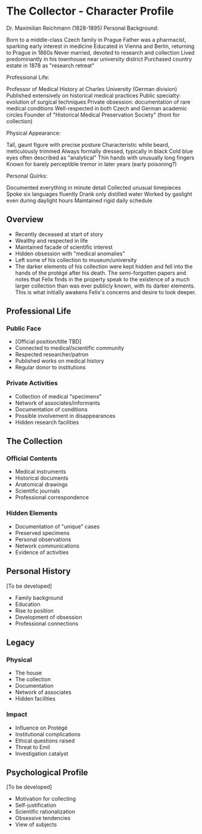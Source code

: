 # The Collector - Character Profile

Dr. Maximilian Reichmann (1828-1895)
Personal Background:

Born to a middle-class Czech family in Prague
Father was a pharmacist, sparking early interest in medicine
Educated in Vienna and Berlin, returning to Prague in 1860s
Never married, devoted to research and collection
Lived predominantly in his townhouse near university district
Purchased country estate in 1878 as "research retreat"

Professional Life:

Professor of Medical History at Charles University (German division)
Published extensively on historical medical practices
Public specialty: evolution of surgical techniques
Private obsession: documentation of rare medical conditions
Well-respected in both Czech and German academic circles
Founder of "Historical Medical Preservation Society" (front for collection)

Physical Appearance:

Tall, gaunt figure with precise posture
Characteristic white beard, meticulously trimmed
Always formally dressed, typically in black
Cold blue eyes often described as "analytical"
Thin hands with unusually long fingers
Known for barely perceptible tremor in later years (early poisoning?)

Personal Quirks:

Documented everything in minute detail
Collected unusual timepieces
Spoke six languages fluently
Drank only distilled water
Worked by gaslight even during daylight hours
Maintained rigid daily schedule






## Overview
- Recently deceased at start of story
- Wealthy and respected in life
- Maintained facade of scientific interest
- Hidden obsession with "medical anomalies"
- Left some of his collection to museum/university
- The darker elements of his collection were kept hidden and fell into the hands of the protégé after his death. The semi-forgotten papers and notes that Felix finds in the property speak to the existence of a much larger collection than was ever publicly known, with its darker elements. This is what initially awakens Felix's concerns and desire to look deeper. 

## Professional Life
### Public Face
- [Official position/title TBD]
- Connected to medical/scientific community
- Respected researcher/patron
- Published works on medical history
- Regular donor to institutions

### Private Activities
- Collection of medical "specimens"
- Network of associates/informants
- Documentation of conditions
- Possible involvement in disappearances
- Hidden research facilities

## The Collection
### Official Contents
- Medical instruments
- Historical documents
- Anatomical drawings
- Scientific journals
- Professional correspondence

### Hidden Elements
- Documentation of "unique" cases
- Preserved specimens
- Personal observations
- Network communications
- Evidence of activities

## Personal History
[To be developed]
- Family background
- Education
- Rise to position
- Development of obsession
- Professional connections

## Legacy
### Physical
- The house
- The collection
- Documentation
- Network of associates
- Hidden facilities

### Impact
- Influence on Protégé
- Institutional complications
- Ethical questions raised
- Threat to Emil
- Investigation catalyst

## Psychological Profile
[To be developed]
- Motivation for collecting
- Self-justification
- Scientific rationalization
- Obsessive tendencies
- View of subjects 